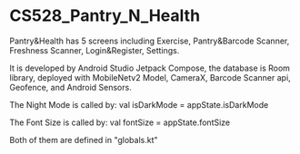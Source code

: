 # CS528_Pantry_N_Health

Pantry&Health has 5 screens including Exercise, Pantry&Barcode Scanner, Freshness Scanner, Login&Register, Settings.

It is developed by Android Studio Jetpack Compose, the database is Room library, deployed with MobileNetv2 Model, CameraX, Barcode Scanner api, Geofence, and Android Sensors.

The Night Mode is called by: val isDarkMode = appState.isDarkMode

The Font Size is called by: val fontSize = appState.fontSize

Both of them are defined in "globals.kt"

